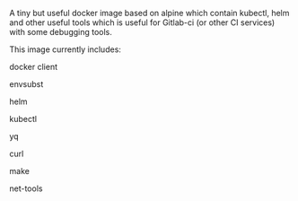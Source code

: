 A tiny but useful docker image based on alpine which contain kubectl, helm and other useful tools which is useful for Gitlab-ci (or other CI services) with some debugging tools.


This image currently includes:

docker client

envsubst 

helm

kubectl

yq

curl

make

net-tools

